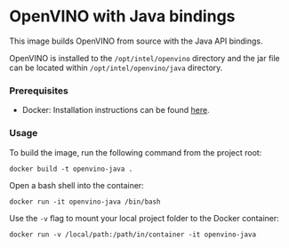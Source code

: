# OpenVINO with Java bindings

This image builds OpenVINO from source with the Java API bindings. 

OpenVINO is installed to the `/opt/intel/openvino` directory and the jar file can be located within `/opt/intel/openvino/java` directory. 


### Prerequisites 

- Docker: Installation instructions can be found [here](https://docs.docker.com/engine/install/).

### Usage

To build the image, run the following command from the project root:

```
docker build -t openvino-java .
```

Open a bash shell into the container:

```
docker run -it openvino-java /bin/bash
```

Use the `-v` flag to mount your local project folder to the Docker container:

```
docker run -v /local/path:/path/in/container -it openvino-java
```
